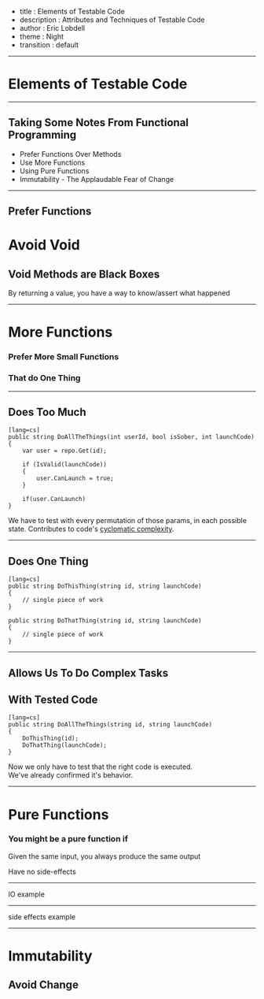 - title : Elements of Testable Code
- description : Attributes and Techniques of Testable Code
- author : Eric Lobdell
- theme : Night
- transition : default

***

# Elements of Testable Code

***

## Taking Some Notes From Functional Programming
- Prefer Functions Over Methods
- Use More Functions
- Using Pure Functions
- Immutability - The Applaudable Fear of Change

***

## Prefer Functions

# Avoid Void
## Void Methods are Black Boxes
By returning a value, you have a way to know/assert what happened

***

# More Functions

### Prefer More Small Functions 
### That do One Thing

---

## Does Too Much

    [lang=cs]
    public string DoAllTheThings(int userId, bool isSober, int launchCode)
    {
        var user = repo.Get(id);
        
        if (IsValid(launchCode))
        {
            user.CanLaunch = true;
        }

        if(user.CanLaunch)
    }

We have to test with every permutation of those params, in each possible state.
Contributes to code's [cyclomatic complexity](https://en.wikipedia.org/wiki/Cyclomatic_complexity).


---

## Does One Thing

    [lang=cs]
    public string DoThisThing(string id, string launchCode)
    {
        // single piece of work
    }

    public string DoThatThing(string id, string launchCode)
    {
        // single piece of work
    }

---

## Allows Us To Do Complex Tasks 
## With Tested Code

    [lang=cs]
    public string DoAllTheThings(string id, string launchCode)
    {
        DoThisThing(id);
        DoThatThing(launchCode);
    }

 Now we only have to test that the right code is executed.</br>
 We've already confirmed it's behavior.

***

# Pure Functions
### You might be a pure function if
<p class="fragment fadeIn">Given the same input, you always produce the same output</p>
<p class="fragment fadeIn">Have no side-effects</p>

---

IO example

--- 

side effects example

***

# Immutability
## Avoid Change